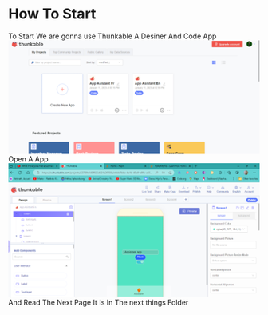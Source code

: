 # How To Start
To Start We are gonna use Thunkable A Desiner And Code App
![image](image.png)
Open A App 
![image](image_2.png)
And Read The Next Page It Is In The next things Folder
